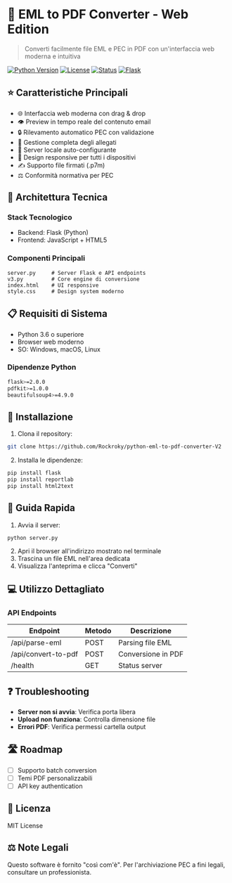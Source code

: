# 📧 EML to PDF Converter - Web Edition

> Converti facilmente file EML e PEC in PDF con un'interfaccia web moderna e intuitiva

[![Python Version](https://img.shields.io/badge/python-3.6%2B-blue)](https://www.python.org/)
[![License](https://img.shields.io/badge/license-MIT-green)](LICENSE)
[![Status](https://img.shields.io/badge/status-stable-brightgreen)](https://github.com/Rockroky/python-eml-to-pdf-converter-V2)
[![Flask](https://img.shields.io/badge/flask-2.0%2B-orange)](https://flask.palletsprojects.com/)




## ⭐ Caratteristiche Principali

- 🌐 Interfaccia web moderna con drag & drop
- 👁️ Preview in tempo reale del contenuto email
- 🔒 Rilevamento automatico PEC con validazione
- 📎 Gestione completa degli allegati
- 🚀 Server locale auto-configurante
- 📱 Design responsive per tutti i dispositivi
- ✍️ Supporto file firmati (.p7m)
- ⚖️ Conformità normativa per PEC

## 🔧 Architettura Tecnica

### Stack Tecnologico
- Backend: Flask (Python)
- Frontend: JavaScript + HTML5

### Componenti Principali
```
server.py     # Server Flask e API endpoints
v3.py         # Core engine di conversione
index.html    # UI responsive
style.css     # Design system moderno
```

## 📋 Requisiti di Sistema

- Python 3.6 o superiore
- Browser web moderno
- SO: Windows, macOS, Linux

### Dipendenze Python
```bash
flask>=2.0.0
pdfkit>=1.0.0
beautifulsoup4>=4.9.0
```

## 🚀 Installazione

1. Clona il repository:
```bash
git clone https://github.com/Rockroky/python-eml-to-pdf-converter-V2
```

2. Installa le dipendenze:
```bash
pip install flask
pip install reportlab
pip install html2text
```

## 🎯 Guida Rapida

1. Avvia il server:
```bash
python server.py
```

2. Apri il browser all'indirizzo mostrato nel terminale
3. Trascina un file EML nell'area dedicata
4. Visualizza l'anteprima e clicca "Converti"

## 💻 Utilizzo Dettagliato

### API Endpoints

| Endpoint | Metodo | Descrizione |
|----------|---------|-------------|
| /api/parse-eml | POST | Parsing file EML |
| /api/convert-to-pdf | POST | Conversione in PDF |
| /health | GET | Status server |

## ❓ Troubleshooting

- **Server non si avvia**: Verifica porta libera
- **Upload non funziona**: Controlla dimensione file
- **Errori PDF**: Verifica permessi cartella output

## 🛣️ Roadmap

- [ ] Supporto batch conversion
- [ ] Temi PDF personalizzabili
- [ ] API key authentication

## 📄 Licenza

MIT License 

## ⚖️ Note Legali

Questo software è fornito "così com'è". Per l'archiviazione PEC a fini legali, consultare un professionista.
